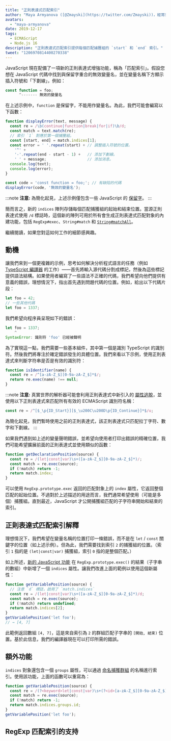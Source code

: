 ```yaml
---
title: "正則表達式匹配索引"
author: "Maya Armyanova ([@Zmayski](https://twitter.com/Zmayski))，經常表達新功能"
avatars:
  - "maya-armyanova"
date: 2019-12-17
tags:
  - ECMAScript
  - Node.js 16
description: "正則表達式匹配索引提供每個匹配捕獲組的 `start` 和 `end` 索引。"
tweet: "1206970814400270338"
---
```

JavaScript 現在配備了一項新的正則表達式增強功能，稱為「匹配索引」。假設您想在 JavaScript 代碼中找到與保留字重合的無效變量名，並在變量名稱下方顯示插入符號和「下劃線」，例如：

<!--truncate-->
```js
const function = foo;
      ^------- 無效的變量名
```

在上述示例中，`function` 是保留字，不能用作變量名。為此，我們可能會編寫以下函數：

```js
function displayError(text, message) {
  const re = /\b(continue|function|break|for|if)\b/d;
  const match = text.match(re);
  // 索引 `1` 對應於第一個捕獲組。
  const [start, end] = match.indices[1];
  const error = ' '.repeat(start) + // 調整插入符號的位置。
    '^' +
    '-'.repeat(end - start - 1) +   // 添加下劃線。
    ' ' + message;                  // 添加消息。
  console.log(text);
  console.log(error);
}

const code = 'const function = foo;'; // 有缺陷的代碼
displayError(code, '無效的變量名');
```

:::note
**注意:** 為簡化起見，上述示例僅包含一些 JavaScript 的 [保留字](https://mathiasbynens.be/notes/reserved-keywords)。
:::

簡而言之，新的 `indices` 陣列存儲每個匹配捕獲組的起始和結束位置。當源正則表達式使用 `/d` 標誌時，這個新的陣列可用於所有會生成正則表達式匹配對象的內建功能，包括 `RegExp#exec`、`String#match` 和 [`String#matchAll`](https://v8.dev/features/string-matchall)。

繼續閱讀，如果您對這如何工作的細節感興趣。

## 動機

讓我們來到一個更複雜的示例，思考如何解決分析程式語言的任務（例如 [TypeScript 編譯器](https://github.com/microsoft/TypeScript/tree/master/src/compiler) 的工作）——首先將輸入源代碼分割成標記，然後為這些標記提供語法結構。如果使用者編寫了一些語法不正確的代碼，我們希望向他們提供有意義的錯誤，理想情況下，指出首先遇到問題代碼的位置。例如，給出以下代碼片段：

```js
let foo = 42;
// 一些其他代碼
let foo = 1337;
```

我們希望向程序員呈現如下的錯誤：

```js
let foo = 1337;
    ^
SyntaxError: 識別符 'foo' 已經被聲明
```

為了實現這一點，我們需要一些基本組件，其中第一個是識別 TypeScript 的識別符。然後我們將專注於確定錯誤發生的具體位置。我們來看以下示例，使用正則表達式來判斷字符串是否是有效的識別符：

```js
function isIdentifier(name) {
  const re = /^[a-zA-Z_$][0-9a-zA-Z_$]*$/;
  return re.exec(name) !== null;
}
```

:::note
**注意:** 真實世界的解析器可能會利用正則表達式中新引入的 [屬性逃脫](https://github.com/tc39/proposal-regexp-unicode-property-escapes#other-examples)，並使用以下正則表達式來匹配所有有效的 ECMAScript 識別符名稱：

```js
const re = /^[$_\p{ID_Start}][$_\u200C\u200D\p{ID_Continue}]*$/u;
```

為簡化起見，我們暫時使用之前的正則表達式，該正則表達式只匹配拉丁字符、數字和下劃線。
:::

如果我們遇到如上述的變量聲明錯誤，並希望向使用者打印出錯誤的精確位置，我們可能希望擴展前面的正則表達式並使用類似的函數：

```js
function getDeclarationPosition(source) {
  const re = /(let|const|var)\s+([a-zA-Z_$][0-9a-zA-Z_$]*)/;
  const match = re.exec(source);
  if (!match) return -1;
  return match.index;
}
```

可以使用 `RegExp.prototype.exec` 返回的匹配對象上的 `index` 屬性，它返回整個匹配的起始位置。不過對於上述描述的用途而言，我們通常希望使用（可能是多個）捕獲組。直到最近，JavaScript 才公開捕獲組匹配的子字符串開始和結束的索引。

## 正則表達式匹配索引解釋

理想情況下，我們希望在變量名稱的位置打印一條錯誤，而不是在 `let` / `const` 關鍵字的位置（如上述示例）。但為此，我們需要找到索引 `2` 的捕獲組的位置。（索引 `1` 指的是 `(let|const|var)` 捕獲組，索引 `0` 指的是整個匹配。）

如上所述，[新的 JavaScript 功能](https://github.com/tc39/proposal-regexp-match-indices) 在 `RegExp.prototype.exec()` 的結果（子字串的數組）中新增了一個 `indices` 屬性。讓我們改進上面的範例以使用這個新屬性：

```js
function getVariablePosition(source) {
  // 注意 `d` 標誌，啟用了 `match.indices`
  const re = /(let|const|var)\s+([a-zA-Z_$][0-9a-zA-Z_$]*)/d;
  const match = re.exec(source);
  if (!match) return undefined;
  return match.indices[2];
}
getVariablePosition('let foo');
// → [4, 7]
```

此範例返回數組 `[4, 7]`，這是來自索引為 `2` 的群組匹配子字串的 `[開始, 結束)` 位置。基於此信息，我們的編譯器現在可以打印所需的錯誤。

## 額外功能

`indices` 對象還包含一個 `groups` 屬性，可以通過 [命名捕獲群組](https://mathiasbynens.be/notes/es-regexp-proposals#named-capture-groups) 的名稱進行索引。使用該功能，上面的函數可以重寫為：

```js
function getVariablePosition(source) {
  const re = /(?<keyword>let|const|var)\s+(?<id>[a-zA-Z_$][0-9a-zA-Z_$]*)/d;
  const match = re.exec(source);
  if (!match) return -1;
  return match.indices.groups.id;
}
getVariablePosition('let foo');
```

## RegExp 匹配索引的支持

<feature-support chrome="90 https://bugs.chromium.org/p/v8/issues/detail?id=9548"
                 firefox="no https://bugzilla.mozilla.org/show_bug.cgi?id=1519483"
                 safari="no https://bugs.webkit.org/show_bug.cgi?id=202475"
                 nodejs="16"
                 babel="no"></feature-support>
